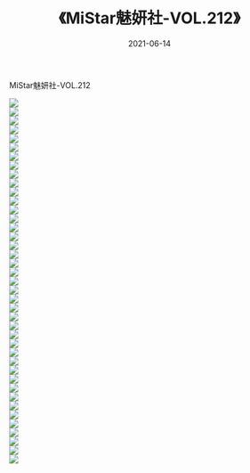 ﻿---
layout: post
title:  《MiStar魅妍社-VOL.212》
date:   2021-06-14
img: http://img.660000.xyz/Sharelink/网络美图/2021/MiStar魅妍社-VOL.212/000.jpg
categories: [美女, 清纯, 唯美]
---

MiStar魅妍社-VOL.212

  ![](http://img.660000.xyz/Sharelink/网络美图/2021/MiStar魅妍社-VOL.212/001.jpg) <br> ![](http://img.660000.xyz/Sharelink/网络美图/2021/MiStar魅妍社-VOL.212/002.jpg) <br> ![](http://img.660000.xyz/Sharelink/网络美图/2021/MiStar魅妍社-VOL.212/003.jpg) <br> ![](http://img.660000.xyz/Sharelink/网络美图/2021/MiStar魅妍社-VOL.212/004.jpg) <br> ![](http://img.660000.xyz/Sharelink/网络美图/2021/MiStar魅妍社-VOL.212/005.jpg) <br> ![](http://img.660000.xyz/Sharelink/网络美图/2021/MiStar魅妍社-VOL.212/006.jpg) <br> ![](http://img.660000.xyz/Sharelink/网络美图/2021/MiStar魅妍社-VOL.212/007.jpg) <br> ![](http://img.660000.xyz/Sharelink/网络美图/2021/MiStar魅妍社-VOL.212/008.jpg) <br> ![](http://img.660000.xyz/Sharelink/网络美图/2021/MiStar魅妍社-VOL.212/009.jpg) <br> ![](http://img.660000.xyz/Sharelink/网络美图/2021/MiStar魅妍社-VOL.212/010.jpg) <br> ![](http://img.660000.xyz/Sharelink/网络美图/2021/MiStar魅妍社-VOL.212/011.jpg) <br> ![](http://img.660000.xyz/Sharelink/网络美图/2021/MiStar魅妍社-VOL.212/012.jpg) <br> ![](http://img.660000.xyz/Sharelink/网络美图/2021/MiStar魅妍社-VOL.212/013.jpg) <br> ![](http://img.660000.xyz/Sharelink/网络美图/2021/MiStar魅妍社-VOL.212/014.jpg) <br> ![](http://img.660000.xyz/Sharelink/网络美图/2021/MiStar魅妍社-VOL.212/015.jpg) <br> ![](http://img.660000.xyz/Sharelink/网络美图/2021/MiStar魅妍社-VOL.212/016.jpg) <br> ![](http://img.660000.xyz/Sharelink/网络美图/2021/MiStar魅妍社-VOL.212/017.jpg) <br> ![](http://img.660000.xyz/Sharelink/网络美图/2021/MiStar魅妍社-VOL.212/018.jpg) <br> ![](http://img.660000.xyz/Sharelink/网络美图/2021/MiStar魅妍社-VOL.212/019.jpg) <br> ![](http://img.660000.xyz/Sharelink/网络美图/2021/MiStar魅妍社-VOL.212/020.jpg) <br> ![](http://img.660000.xyz/Sharelink/网络美图/2021/MiStar魅妍社-VOL.212/021.jpg) <br> ![](http://img.660000.xyz/Sharelink/网络美图/2021/MiStar魅妍社-VOL.212/022.jpg) <br> ![](http://img.660000.xyz/Sharelink/网络美图/2021/MiStar魅妍社-VOL.212/023.jpg) <br> ![](http://img.660000.xyz/Sharelink/网络美图/2021/MiStar魅妍社-VOL.212/024.jpg) <br> ![](http://img.660000.xyz/Sharelink/网络美图/2021/MiStar魅妍社-VOL.212/025.jpg) <br> ![](http://img.660000.xyz/Sharelink/网络美图/2021/MiStar魅妍社-VOL.212/026.jpg) <br> ![](http://img.660000.xyz/Sharelink/网络美图/2021/MiStar魅妍社-VOL.212/027.jpg) <br> ![](http://img.660000.xyz/Sharelink/网络美图/2021/MiStar魅妍社-VOL.212/028.jpg) <br> ![](http://img.660000.xyz/Sharelink/网络美图/2021/MiStar魅妍社-VOL.212/029.jpg) <br> ![](http://img.660000.xyz/Sharelink/网络美图/2021/MiStar魅妍社-VOL.212/030.jpg) <br> ![](http://img.660000.xyz/Sharelink/网络美图/2021/MiStar魅妍社-VOL.212/031.jpg) <br> ![](http://img.660000.xyz/Sharelink/网络美图/2021/MiStar魅妍社-VOL.212/032.jpg) <br> ![](http://img.660000.xyz/Sharelink/网络美图/2021/MiStar魅妍社-VOL.212/033.jpg) <br> ![](http://img.660000.xyz/Sharelink/网络美图/2021/MiStar魅妍社-VOL.212/034.jpg) <br> ![](http://img.660000.xyz/Sharelink/网络美图/2021/MiStar魅妍社-VOL.212/035.jpg) <br> ![](http://img.660000.xyz/Sharelink/网络美图/2021/MiStar魅妍社-VOL.212/036.jpg) <br> ![](http://img.660000.xyz/Sharelink/网络美图/2021/MiStar魅妍社-VOL.212/037.jpg) <br> ![](http://img.660000.xyz/Sharelink/网络美图/2021/MiStar魅妍社-VOL.212/038.jpg) <br> ![](http://img.660000.xyz/Sharelink/网络美图/2021/MiStar魅妍社-VOL.212/039.jpg) <br> ![](http://img.660000.xyz/Sharelink/网络美图/2021/MiStar魅妍社-VOL.212/040.jpg) <br> ![](http://img.660000.xyz/Sharelink/网络美图/2021/MiStar魅妍社-VOL.212/041.jpg) <br>